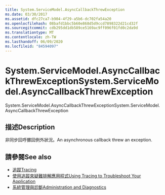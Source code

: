 ```yaml
---
title: System.ServiceModel.AsyncCallbackThrewException
ms.date: 03/30/2017
ms.assetid: dfc27ca7-b904-4f29-a5b6-dc702fa54a20
ms.openlocfilehash: 08bafd1bbc5b60e868d5d9ccd7898322d21cd32f
ms.sourcegitcommit: cdb295dd1db589ce5169ac9ff096f01fd0c2da9d
ms.translationtype: MT
ms.contentlocale: zh-TW
ms.lasthandoff: 06/09/2020
ms.locfileid: "84594097"
---
```

# <a name="systemservicemodelasynccallbackthrewexception"></a><span data-ttu-id="90b8c-102">System.ServiceModel.AsyncCallbackThrewException</span><span class="sxs-lookup"><span data-stu-id="90b8c-102">System.ServiceModel.AsyncCallbackThrewException</span></span>
<span data-ttu-id="90b8c-103">System.ServiceModel.AsyncCallbackThrewException</span><span class="sxs-lookup"><span data-stu-id="90b8c-103">System.ServiceModel.AsyncCallbackThrewException</span></span>  
  
## <a name="description"></a><span data-ttu-id="90b8c-104">描述</span><span class="sxs-lookup"><span data-stu-id="90b8c-104">Description</span></span>  
 <span data-ttu-id="90b8c-105">非同步回呼擲回例外狀況。</span><span class="sxs-lookup"><span data-stu-id="90b8c-105">An asynchronous callback threw an exception.</span></span>  
  
## <a name="see-also"></a><span data-ttu-id="90b8c-106">請參閱</span><span class="sxs-lookup"><span data-stu-id="90b8c-106">See also</span></span>

- [<span data-ttu-id="90b8c-107">追蹤</span><span class="sxs-lookup"><span data-stu-id="90b8c-107">Tracing</span></span>](index.md)
- [<span data-ttu-id="90b8c-108">使用追蹤來疑難排解應用程式</span><span class="sxs-lookup"><span data-stu-id="90b8c-108">Using Tracing to Troubleshoot Your Application</span></span>](using-tracing-to-troubleshoot-your-application.md)
- [<span data-ttu-id="90b8c-109">系統管理與診斷</span><span class="sxs-lookup"><span data-stu-id="90b8c-109">Administration and Diagnostics</span></span>](../index.md)
